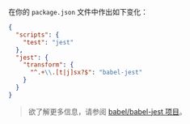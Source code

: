 在你的 `package.json` 文件中作出如下变化：

```json
{
  "scripts": {
    "test": "jest"
  },
  "jest": {
    "transform": {
      "^.+\\.[t|j]sx?$": "babel-jest"
    }
  }
}
```

<blockquote class="babel-callout babel-callout-info">
  <p>
    欲了解更多信息，请参阅 <a href="https://github.com/facebook/jest/tree/master/packages/babel-jest">babel/babel-jest 项目</a>。
  </p>
</blockquote>

